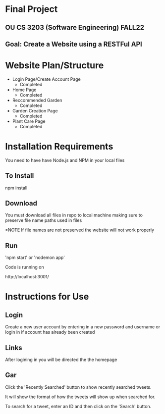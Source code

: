 # Final Project
## OU CS 3203 (Software Engineering) FALL22 
## Goal: Create a Website using a RESTFul API

# Website Plan/Structure 
- Login Page/Create Account Page
   - Completed 
- Home Page
   - Completed
 - Reccommended Garden 
   - Completed
- Garden Creation Page
   - Completed
- Plant Care Page
   - Completed 
# Installation Requirements

You need to have have Node.js and NPM in your local files

## To Install

npm install

## Download

You must download all files in repo to local machine making sure to preserve file name paths used in files

*NOTE If file names are not preserved the website will not work properly 

## Run
'npm start' or 'nodemon app'

Code is running on

http://localhost:3001/

# Instructions for Use 

## Login  

Create a new user account by entering in a new password and username or login in if account has already been created

## Links 

After logining in you will be directed the the homepage 

## Gar

Click the 'Recently Searched' button to show recently searched tweets.

It will show the format of how the tweets will show up when searched for.

To search for a tweet, enter an ID and then click on the 'Search' button.
